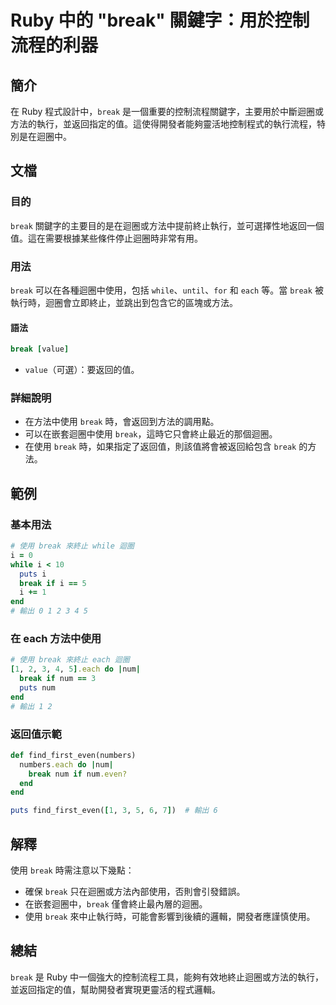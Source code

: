 <!--
Meta Description: # Ruby 中的 "break" 關鍵字：用於控制流程的利器 ## 簡介 在 Ruby 程式設計中，`break` 是一個重要的控制流程關鍵字，主要用於中斷迴圈或方法的執行，並返回指定的值。這使得開發者能夠靈活地控制程式的執行流程，特別是在迴圈中。 ## 文檔 ### 目的 `break` 關鍵字...
Meta Keywords: break, ruby, num, each, end
-->

# Ruby 中的 "break" 關鍵字：用於控制流程的利器

## 簡介
在 Ruby 程式設計中，`break` 是一個重要的控制流程關鍵字，主要用於中斷迴圈或方法的執行，並返回指定的值。這使得開發者能夠靈活地控制程式的執行流程，特別是在迴圈中。

## 文檔
### 目的
`break` 關鍵字的主要目的是在迴圈或方法中提前終止執行，並可選擇性地返回一個值。這在需要根據某些條件停止迴圈時非常有用。

### 用法
`break` 可以在各種迴圈中使用，包括 `while`、`until`、`for` 和 `each` 等。當 `break` 被執行時，迴圈會立即終止，並跳出到包含它的區塊或方法。

#### 語法
```ruby
break [value]
```
- `value`（可選）：要返回的值。

### 詳細說明
- 在方法中使用 `break` 時，會返回到方法的調用點。
- 可以在嵌套迴圈中使用 `break`，這時它只會終止最近的那個迴圈。
- 在使用 `break` 時，如果指定了返回值，則該值將會被返回給包含 `break` 的方法。

## 範例
### 基本用法
```ruby
# 使用 break 來終止 while 迴圈
i = 0
while i < 10
  puts i
  break if i == 5
  i += 1
end
# 輸出 0 1 2 3 4 5
```

### 在 each 方法中使用
```ruby
# 使用 break 來終止 each 迴圈
[1, 2, 3, 4, 5].each do |num|
  break if num == 3
  puts num
end
# 輸出 1 2
```

### 返回值示範
```ruby
def find_first_even(numbers)
  numbers.each do |num|
    break num if num.even?
  end
end

puts find_first_even([1, 3, 5, 6, 7])  # 輸出 6
```

## 解釋
使用 `break` 時需注意以下幾點：
- 確保 `break` 只在迴圈或方法內部使用，否則會引發錯誤。
- 在嵌套迴圈中，`break` 僅會終止最內層的迴圈。
- 使用 `break` 來中止執行時，可能會影響到後續的邏輯，開發者應謹慎使用。

## 總結
`break` 是 Ruby 中一個強大的控制流程工具，能夠有效地終止迴圈或方法的執行，並返回指定的值，幫助開發者實現更靈活的程式邏輯。